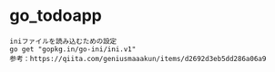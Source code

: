 # go_todoapp

    iniファイルを読み込むための設定
    go get "gopkg.in/go-ini/ini.v1"
    参考：https://qiita.com/geniusmaaakun/items/d2692d3eb5dd286a06a9
